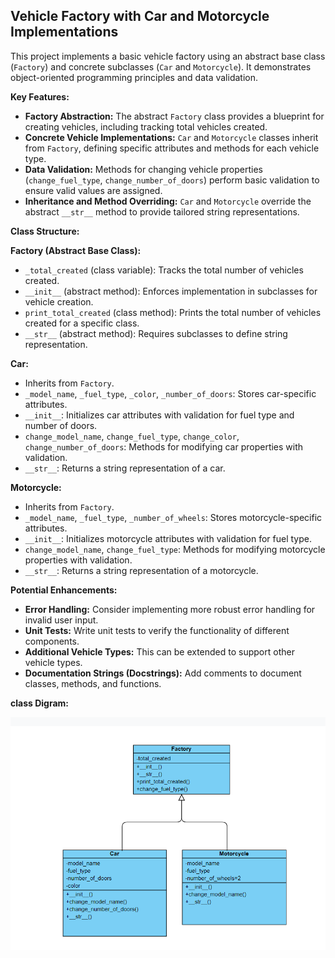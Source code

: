 ## Vehicle Factory with Car and Motorcycle Implementations

This project implements a basic vehicle factory using an abstract base class (`Factory`) and concrete subclasses (`Car` and `Motorcycle`). It demonstrates object-oriented programming principles and data validation.

**Key Features:**

* **Factory Abstraction:** The abstract `Factory` class provides a blueprint for creating vehicles, including tracking total vehicles created.
* **Concrete Vehicle Implementations:** `Car` and `Motorcycle` classes inherit from `Factory`, defining specific attributes and methods for each vehicle type.
* **Data Validation:** Methods for changing vehicle properties (`change_fuel_type`, `change_number_of_doors`) perform basic validation to ensure valid values are assigned.
* **Inheritance and Method Overriding:** `Car` and `Motorcycle` override the abstract `__str__` method to provide tailored string representations.

**Class Structure:**

**Factory (Abstract Base Class):**

* `_total_created` (class variable): Tracks the total number of vehicles created.
* `__init__` (abstract method): Enforces implementation in subclasses for vehicle creation.
* `print_total_created` (class method): Prints the total number of vehicles created for a specific class.
* `__str__` (abstract method): Requires subclasses to define string representation.

**Car:**

* Inherits from `Factory`.
* `_model_name`, `_fuel_type`, `_color`, `_number_of_doors`: Stores car-specific attributes.
* `__init__`: Initializes car attributes with validation for fuel type and number of doors.
* `change_model_name`, `change_fuel_type`, `change_color`, `change_number_of_doors`: Methods for modifying car properties with validation.
* `__str__`: Returns a string representation of a car.

**Motorcycle:**

* Inherits from `Factory`.
* `_model_name`, `_fuel_type`, `_number_of_wheels`: Stores motorcycle-specific attributes.
* `__init__`: Initializes motorcycle attributes with validation for fuel type.
* `change_model_name`, `change_fuel_type`: Methods for modifying motorcycle properties with validation.
* `__str__`: Returns a string representation of a motorcycle.



**Potential Enhancements:**

* **Error Handling:** Consider implementing more robust error handling for invalid user input.
* **Unit Tests:** Write unit tests to verify the functionality of different components.
* **Additional Vehicle Types:** This can be extended to support other vehicle types.
* **Documentation Strings (Docstrings):** Add comments to document classes, methods, and functions.

**class Digram:**

![class digram](calss_digram.png)